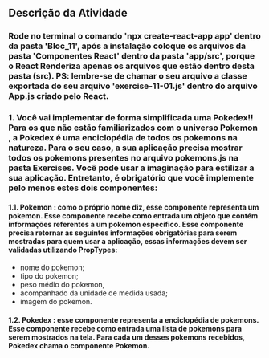 ## Descrição da Atividade

### Rode no terminal o comando 'npx create-react-app app' dentro da pasta 'Bloc_11', após a instalação coloque os arquivos da pasta 'Componentes React' dentro da pasta 'app/src', porque o React Renderiza apenas os arquivos que estão dentro desta pasta (src). PS: lembre-se de chamar o seu arquivo a classe exportada do seu arquivo 'exercise-11-01.js' dentro do arquivo App.js criado pelo React.

### 1. Você vai implementar de forma simplificada uma Pokedex!! Para os que não estão familiarizados com o universo Pokemon , a Pokedex é uma enciclopédia de todos os pokemons na natureza. Para o seu caso, a sua aplicação precisa mostrar todos os pokemons presentes no arquivo pokemons.js na pasta Exercises. Você pode usar a imaginação para estilizar a sua aplicação. Entretanto, é obrigatório que você implemente pelo menos estes dois componentes:

#### 1.1. Pokemon : como o próprio nome diz, esse componente representa um pokemon. Esse componente recebe como entrada um objeto que contém informações referentes a um pokemon específico. Esse componente precisa retornar as seguintes informações obrigatórias para serem mostradas para quem usar a aplicação, essas informações devem ser validadas utilizando PropTypes: 
  * nome do pokemon; 
  * tipo do pokemon; 
  * peso médio do pokemon, 
  * acompanhado da unidade de medida usada; 
  * imagem do pokemon.

#### 1.2. Pokedex : esse componente representa a enciclopédia de pokemons. Esse componente recebe como entrada uma lista de pokemons para serem mostrados na tela. Para cada um desses pokemons recebidos, Pokedex chama o componente Pokemon.

